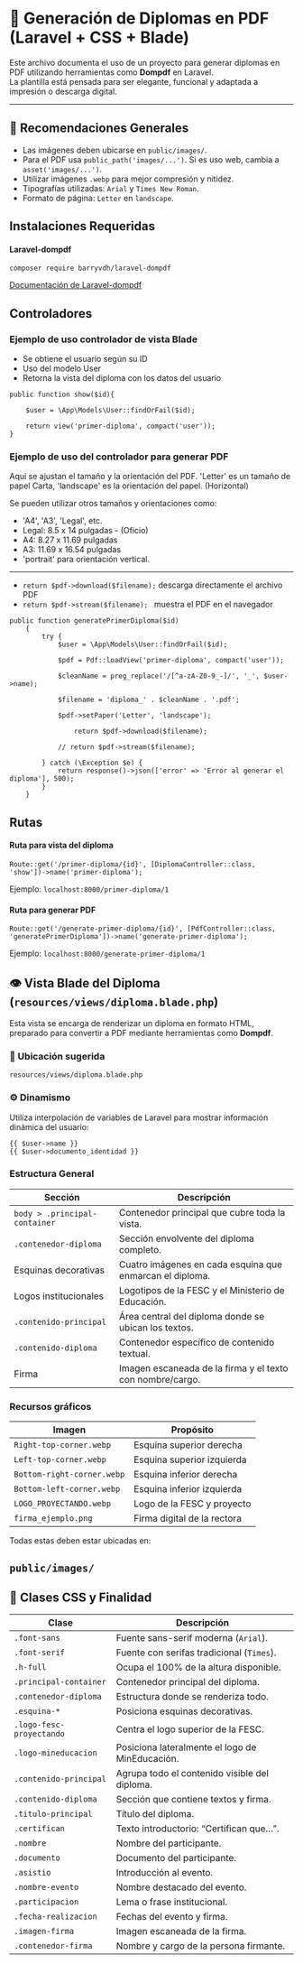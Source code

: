 # 🧾 Generación de Diplomas en PDF (Laravel + CSS + Blade)

Este archivo documenta el uso de un proyecto para generar diplomas en PDF utilizando herramientas como **Dompdf** en Laravel.  
La plantilla está pensada para ser elegante, funcional y adaptada a impresión o descarga digital.

---

## 📌 Recomendaciones Generales

- Las imágenes deben ubicarse en `public/images/`.
- Para el PDF usa `public_path('images/...')`. Si es uso web, cambia a `asset('images/...')`.
- Utilizar imágenes `.webp` para mejor compresión y nitidez.
- Tipografías utilizadas: `Arial` y `Times New Roman`.
- Formato de página: `Letter` en `landscape`.
## Instalaciones Requeridas

#### Laravel-dompdf
```
composer require barryvdh/laravel-dompdf
```
[Documentación de Laravel-dompdf](https://github.com/barryvdh/laravel-dompdf)


## Controladores

### Ejemplo de uso controlador de vista Blade

- Se obtiene el usuario según su ID
- Uso del modelo User
- Retorna la vista del diploma con los datos del usuario
```VistaDiplomaController
public function show($id){

    $user = \App\Models\User::findOrFail($id);
    
    return view('primer-diploma', compact('user'));
} 
```
### Ejemplo de uso del controlador para generar PDF


Aqui se ajustan el tamaño y la orientación del PDF.
                'Letter' es un tamaño de papel Carta,
                'landscape' es la orientación del papel. (Horizontal)

Se pueden utilizar otros tamaños y orientaciones como:

- 'A4', 'A3', 'Legal', etc.
- Legal: 8.5 x 14 pulgadas - (Oficio)
- A4: 8.27 x 11.69 pulgadas
- A3: 11.69 x 16.54 pulgadas
- 'portrait' para orientación vertical.

---
- `return $pdf->download($filename);` descarga directamente el archivo PDF
- `return $pdf->stream($filename); ` muestra el PDF en el navegador 

```PdfController
public function generatePrimerDiploma($id)
    {
        try {
            $user = \App\Models\User::findOrFail($id);
            
            $pdf = Pdf::loadView('primer-diploma', compact('user'));
            
            $cleanName = preg_replace('/[^a-zA-Z0-9_-]/', '_', $user->name);

            $filename = 'diploma_' . $cleanName . '.pdf';

            $pdf->setPaper('Letter', 'landscape');
            
                return $pdf->download($filename);

            // return $pdf->stream($filename);
            
        } catch (\Exception $e) {
            return response()->json(['error' => 'Error al generar el diploma'], 500);
        }
    }
```
## Rutas

#### Ruta para vista del diploma
```
Route::get('/primer-diploma/{id}', [DiplomaController::class, 'show'])->name('primer-diploma');
```
Ejemplo: `localhost:8000/primer-diploma/1`
#### Ruta para generar PDF

```
Route::get('/generate-primer-diploma/{id}', [PdfController::class, 'generatePrimerDiploma'])->name('generate-primer-diploma');
```
Ejemplo: `localhost:8000/generate-primer-diploma/1`
## 👁️ Vista Blade del Diploma (`resources/views/diploma.blade.php`)

Esta vista se encarga de renderizar un diploma en formato HTML, preparado para convertir a PDF mediante herramientas como **Dompdf**.

### 📂 Ubicación sugerida

`resources/views/diploma.blade.php`

### ⚙️ Dinamismo

Utiliza interpolación de variables de Laravel para mostrar información dinámica del usuario:

```blade
{{ $user->name }}
{{ $user->documento_identidad }}
```

### Estructura General
 
| Sección                       | Descripción                                               |
| ----------------------------- | --------------------------------------------------------- |
| `body > .principal-container` | Contenedor principal que cubre toda la vista.             |
| `.contenedor-diploma`         | Sección envolvente del diploma completo.                  |
| Esquinas decorativas          | Cuatro imágenes en cada esquina que enmarcan el diploma.  |
| Logos institucionales         | Logotipos de la FESC y el Ministerio de Educación.        |
| `.contenido-principal`        | Área central del diploma donde se ubican los textos.      |
| `.contenido-diploma`          | Contenedor específico de contenido textual.               |
| Firma                         | Imagen escaneada de la firma y el texto con nombre/cargo. |

### Recursos gráficos
| Imagen                     | Propósito                   |
| -------------------------- | --------------------------- |
| `Right-top-corner.webp`    | Esquina superior derecha    |
| `Left-top-corner.webp`     | Esquina superior izquierda  |
| `Bottom-right-corner.webp` | Esquina inferior derecha    |
| `Bottom-left-corner.webp`  | Esquina inferior izquierda  |
| `LOGO_PROYECTANDO.webp`    | Logo de la FESC y proyecto  |
| `firma_ejemplo.png`        | Firma digital de la rectora |

Todas estas deben estar ubicadas en:

`public/images/`
---

## 🎨 Clases CSS y Finalidad

| Clase                         | Descripción |
|------------------------------|-------------|
| `.font-sans`                 | Fuente sans-serif moderna (`Arial`). |
| `.font-serif`                | Fuente con serifas tradicional (`Times`). |
| `.h-full`                    | Ocupa el 100% de la altura disponible. |
| `.principal-container`       | Contenedor principal del diploma. |
| `.contenedor-diploma`        | Estructura donde se renderiza todo. |
| `.esquina-*`                 | Posiciona esquinas decorativas. |
| `.logo-fesc-proyectando`     | Centra el logo superior de la FESC. |
| `.logo-mineducacion`         | Posiciona lateralmente el logo de MinEducación. |
| `.contenido-principal`       | Agrupa todo el contenido visible del diploma. |
| `.contenido-diploma`         | Sección que contiene textos y firma. |
| `.titulo-principal`          | Título del diploma. |
| `.certifican`                | Texto introductorio: “Certifican que…”. |
| `.nombre`                    | Nombre del participante. |
| `.documento`                 | Documento del participante. |
| `.asistio`                   | Introducción al evento. |
| `.nombre-evento`             | Nombre destacado del evento. |
| `.participacion`             | Lema o frase institucional. |
| `.fecha-realizacion`         | Fechas del evento y firma. |
| `.imagen-firma`              | Imagen escaneada de la firma. |
| `.contenedor-firma`          | Nombre y cargo de la persona firmante. |

